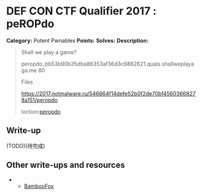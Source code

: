# DEF CON CTF Qualifier 2017 : peROPdo

**Category:** Potent Pwnables
**Points:** 
**Solves:** 
**Description:**

> Shall we play a game?
>
> peropdo_bb53b90b35dba86353af36d3c6862621.quals.shallweplayaga.me 80
>
> Files
>
> <https://2017.notmalware.ru/546864f14defe52b0f2de70bf45603668278a151/peropdo>
>
> loction:[peropdo](peropdo)

## Write-up

(TODO)(待完成)

## Other write-ups and resources
* * [BambooFox](http://bruce30262.logdown.com/posts/1784510)
